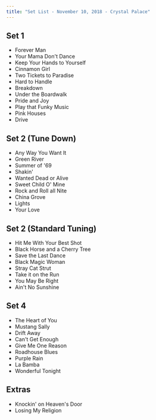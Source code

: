 ```yaml
---
title: "Set List - November 10, 2018 - Crystal Palace"
---
```


## Set 1

- Forever Man
- Your Mama Don't Dance
- Keep Your Hands to Yourself
- Cinnamon Girl
- Two Tickets to Paradise
- Hard to Handle
- Breakdown
- Under the Boardwalk
- Pride and Joy
- Play that Funky Music
- Pink Houses
- Drive

## Set 2 (Tune Down)

- Any Way You Want It
- Green River
- Summer of '69
- Shakin'
- Wanted Dead or Alive
- Sweet Child O' Mine
- Rock and Roll all Nite
- China Grove
- Lights
- Your Love

## Set 2 (Standard Tuning)

- Hit Me With Your Best Shot
- Black Horse and a Cherry Tree
- Save the Last Dance
- Black Magic Woman
- Stray Cat Strut
- Take it on the Run
- You May Be Right
- Ain't No Sunshine

## Set 4

- The Heart of You
- Mustang Sally
- Drift Away
- Can't Get Enough
- Give Me One Reason
- Roadhouse Blues
- Purple Rain
- La Bamba
- Wonderful Tonight

## Extras

- Knockin' on Heaven's Door
- Losing My Religion
